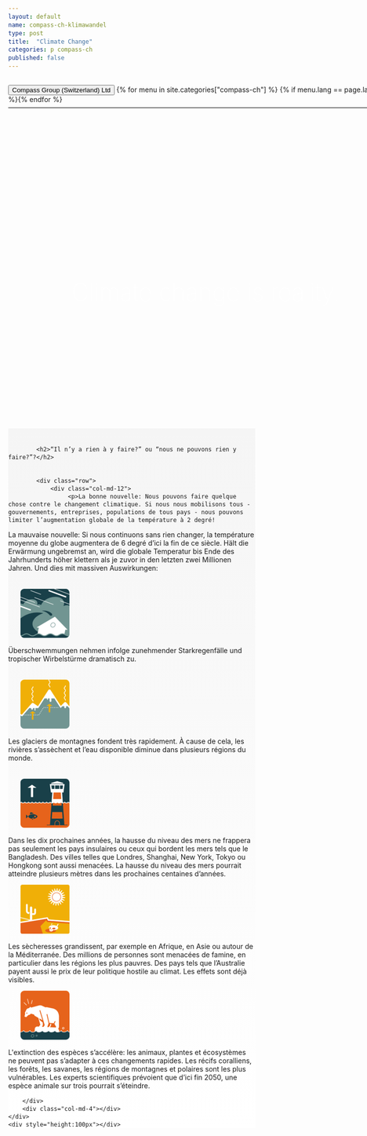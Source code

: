 ```yaml
---
layout: default
name: compass-ch-klimawandel
type: post
title:  "Climate Change"
categories: p compass-ch
published: false
---
```



<div>
	<div class="container-hero container-hero-1 clearfix" style="background-image: url('/images/unsplash_523183833041b_1.jpg');background-repeat: no-repeat;background-size: 1500px 1000px;background-color: rgba(0, 0, 0, 0.0);height: 700px;background-position: 50% 30%;">
		<div class="container-hero-content container-hero-content-1 clearfix">
			<div class="container-4 clearfix" style="margin-bottom:-40px;margin-top:30px;width: 960px;height: 46px;border-bottom: 1px solid rgb(0, 0, 0);">
				<button class="text text-5" style="text-align:left" onClick="window.location='/de';" >Compass Group (Switzerland) Ltd</button>
				{% for menu in site.categories["compass-ch"] %}
				{% if menu.lang == page.lang %}
				<button class="_button" style="float:right;margin-left:20px;margin-top:8px;font-size:0.95em" onClick="window.location='{{menu.url}}';">{{menu.title}}</button>
				{% endif %}{% endfor %}
			</div>
			<div style="line-height: 1.38;clear: both;width: 636px;margin: 360px 0 0 16.83268%;border-radius: 3px;background-color: rgba(255, 255, 255, 0);font-size: 3.5em;text-align: center;float: left;color: #fff;font-weight:100">Climate change is reality.</div>
		</div>
	</div>
</div>

<div style="background: -webkit-linear-gradient(90deg, rgb(255, 255, 255) 0%, rgb(245, 245, 245) 100%) rgb(222, 222, 222);">
	


<div class="container">
	<div class="row" style="height:20px"></div>
	<div class="row">
		<div class="col-md-2"></div>
		<div class="col-md-6">
		  
			<h2>“Il n’y a rien à y faire?” ou “nous ne pouvons rien y faire?”?</h2>
			
	       
			<div class="row">
				<div class="col-md-12">
					 <p>La bonne nouvelle: Nous pouvons faire quelque chose contre le changement climatique. Si nous nous mobilisons tous - gouvernements, entreprises, populations de tous pays - nous pouvons limiter l’augmentation globale de la température à 2 degré!
La mauvaise nouvelle: Si nous continuons sans rien changer, la température moyenne du globe augmentera de 6 degré d’ici la fin de ce siècle. Hält die Erwärmung ungebremst an, wird die globale Temperatur bis Ende des Jahrhunderts höher klettern als je zuvor in den letzten zwei Millionen Jahren. Und dies mit massiven Auswirkungen:</p></div>
			</div>
			 <div class="row" style="height:20px"></div>
			<div class="row">
				<div class="col-md-3" style="padding-right:25px;padding-left:25px">
					 <img src="/images/Unknown-100x100.gif" data-rimage data-src="/images/Unknown-100x100.gif">
				</div>
				<div class="col-md-9"><p>Überschwemmungen nehmen infolge zunehmender Starkregenfälle und tropischer Wirbelstürme dramatisch zu.</p></div>
			</div>
				<div class="row" style="height:20px"></div>
			<div class="row">
				<div class="col-md-3" style="padding-right:25px;padding-left:25px"> <img src="/images/Unknown-2-100x100.gif" data-rimage data-src="/images/Unknown-2-100x100.gif"></div>
				<div class="col-md-9"><p>Les glaciers de montagnes fondent très rapidement. À cause de cela, les rivières s’assèchent et l’eau disponible diminue dans plusieurs régions du monde.</p></div>
			</div>
				<div class="row" style="height:20px"></div>
			<div class="row">
				<div class="col-md-3" style="padding-right:25px;padding-left:25px"> <img src="/images/Unknown-1-100x100.gif" data-rimage data-src="/images/Unknown-1-100x100.gif"></div>
				<div class="col-md-9"><p>Dans les dix prochaines années, la hausse du niveau des mers ne frappera pas seulement les pays insulaires ou ceux qui bordent les mers tels que le Bangladesh. Des villes telles que Londres, Shanghai, New York, Tokyo ou Hongkong sont aussi menacées. La hausse du niveau des mers pourrait atteindre plusieurs mètres dans les prochaines centaines d’années.</p></div>
			</div>
			<div class="row">
				<div class="col-md-3" style="padding-right:25px;padding-left:25px"><img src="/images/Unknown-3-100x100.gif" data-rimage data-src="/images/Unknown-3-100x100.gif"></div>
				<div class="col-md-9"><p>Les sècheresses grandissent, par exemple en Afrique, en Asie ou autour de la Méditerranée. Des millions de personnes sont menacées de famine, en particulier dans les régions les plus pauvres. Des pays tels que l’Australie payent aussi le prix de leur politique hostile au climat. Les effets sont déjà visibles.</p></div>
			</div>
			<div class="row">
				<div class="col-md-3" style="padding-right:25px;padding-left:25px"><img src="/images/Unknown-4-100x100.gif" data-rimage data-src="/images/Unknown-4-100x100.gif"></div>
				<div class="col-md-9"><p>L'extinction des espèces s’accélère: les animaux, plantes et écosystèmes ne peuvent pas s’adapter à ces changements rapides. Les récifs coralliens, les forêts, les savanes, les régions de montagnes et polaires sont les plus vulnérables. Les experts scientifiques prévoient que d’ici fin 2050, une espèce animale sur trois pourrait s’éteindre.</p></div>
			</div>
	        
		</div>
		<div class="col-md-4"></div>
	</div>
	<div style="height:100px"></div>
</div>
